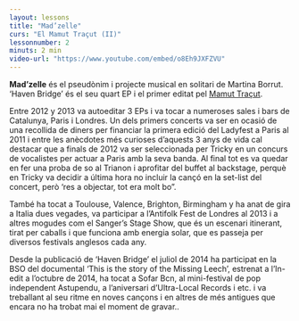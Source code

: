 ```yaml
---
layout: lessons
title: "Mad’zelle"
curs: "El Mamut Traçut (II)"
lessonnumber: 2
minuts: 2 min
video-url: "https://www.youtube.com/embed/o8Eh9JXFZVU"
---
```


**Mad’zelle** és el pseudònim i projecte musical en solitari de Martina Borrut. ‘Haven Bridge’ és el seu quart EP i el primer editat pel [Mamut Traçut](https://elmamutdiscografic.com/madzelle/).

Entre 2012 y 2013 va autoeditar 3 EPs i va tocar a numeroses sales i bars de Catalunya, Paris i Londres. Un dels primers concerts va ser en ocasió de una recollida de diners per financiar la primera edició del Ladyfest a Paris al 2011 i entre les anècdotes més curioses d’aquests 3 anys de vida cal destacar que a finals de 2012 va ser seleccionada per Tricky en un concurs de vocalistes per actuar a Paris amb la seva banda. Al final tot es va quedar en fer una proba de so al Trianon i aprofitar del buffet al backstage, perquè en Tricky va decidir a última hora no incluir la cançó en la set-list del concert, però ‘res a objectar, tot era molt bo”.

També ha tocat a Toulouse, Valence, Brighton, Birmingham y ha anat de gira a Italia dues vegades, va participar a l’Antifolk Fest de Londres al 2013 i a altres mogudes com el Sanger’s Stage Show, que és un escenari itinerant, tirat per caballs i que funciona amb energia solar, que es passeja per diversos festivals anglesos cada any.

Desde la publicació de ‘Haven Bridge’ el juliol de 2014 ha participat en la BSO del documental ‘This is the story of the Missing Leech’, estrenat a l’In-edit a l’octubre de 2014, ha tocat a Sofar Bcn, al mini-festival de pop independent Astupendu, a l’aniversari d’Ultra-Local Records i etc. i va treballant al seu ritme en noves cançons i en altres de més antigues que encara no ha trobat mai el moment de gravar..